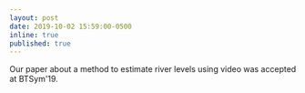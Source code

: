 ```yaml
---
layout: post
date: 2019-10-02 15:59:00-0500
inline: true
published: true
---
```


Our paper about a method to estimate river levels using video was accepted at BTSym'19.